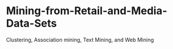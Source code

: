 # Mining-from-Retail-and-Media-Data-Sets
 Clustering, Association mining, Text Mining, and Web Mining

